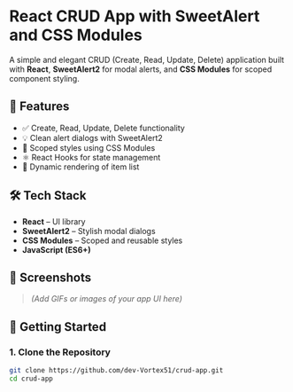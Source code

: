# React CRUD App with SweetAlert and CSS Modules

A simple and elegant CRUD (Create, Read, Update, Delete) application built with **React**, **SweetAlert2** for modal alerts, and **CSS Modules** for scoped component styling.

## 🚀 Features

- ✅ Create, Read, Update, Delete functionality
- 💡 Clean alert dialogs with SweetAlert2
- 🧼 Scoped styles using CSS Modules
- ⚛️ React Hooks for state management
- 🔁 Dynamic rendering of item list

## 🛠 Tech Stack

- **React** – UI library
- **SweetAlert2** – Stylish modal dialogs
- **CSS Modules** – Scoped and reusable styles
- **JavaScript (ES6+)**

## 📸 Screenshots

> *(Add GIFs or images of your app UI here)*

## 🔧 Getting Started

### 1. Clone the Repository

```bash
git clone https://github.com/dev-Vortex51/crud-app.git
cd crud-app



